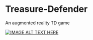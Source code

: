 Treasure-Defender
==========================

An augmented reality TD game

[![IMAGE ALT TEXT HERE](https://img.youtube.com/vi/MR30Tnakevg/0.jpg)](https://www.youtube.com/watch?v=MR30Tnakevg)
